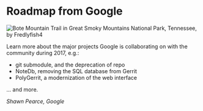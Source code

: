 # Roadmap from Google

![Bote Mountain Trail in Great Smoky Mountains National Park, Tennessee, by Fredlyfish4][trail]

Learn more about the major projects Google is collaborating
on with the community during 2017, e.g.:

* git submodule, and the deprecation of repo
* NoteDb, removing the SQL database from Gerrit
* PolyGerrit, a modernization of the web interface

... and more.

*Shawn Pearce, Google*

[trail]: https://upload.wikimedia.org/wikipedia/commons/thumb/4/49/Bote_Mountain_Trail.JPG/320px-Bote_Mountain_Trail.JPG
